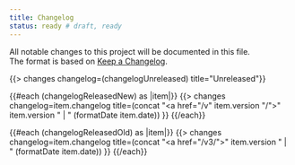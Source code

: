 ```yaml
---
title: Changelog
status: ready # draft, ready
---
```



All notable changes to this project will be documented in this file.<br>
The format is based on [Keep a Changelog](http://keepachangelog.com/).

{{> changes changelog=(changelogUnreleased) title="Unreleased"}}

{{#each (changelogReleasedNew) as |item|}}
{{> changes changelog=item.changelog title=(concat "<a href=\"/v" item.version "/\">" item.version "</a> | " (formatDate item.date)) }}
{{/each}}

{{#each (changelogReleasedOld) as |item|}}
{{> changes changelog=item.changelog title=(concat "<a href=\"/v3/\">" item.version "</a> | " (formatDate item.date)) }}
{{/each}}
